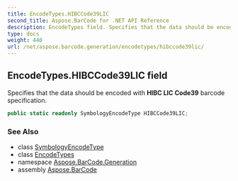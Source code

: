 ```yaml
---
title: EncodeTypes.HIBCCode39LIC
second_title: Aspose.BarCode for .NET API Reference
description: EncodeTypes field. Specifies that the data should be encoded with HIBC LIC Code39 barcode specification
type: docs
weight: 440
url: /net/aspose.barcode.generation/encodetypes/hibccode39lic/
---
```

## EncodeTypes.HIBCCode39LIC field

Specifies that the data should be encoded with **HIBC LIC Code39** barcode specification.

```csharp
public static readonly SymbologyEncodeType HIBCCode39LIC;
```

### See Also

* class [SymbologyEncodeType](../../symbologyencodetype/)
* class [EncodeTypes](../)
* namespace [Aspose.BarCode.Generation](../../encodetypes/)
* assembly [Aspose.BarCode](../../../)


